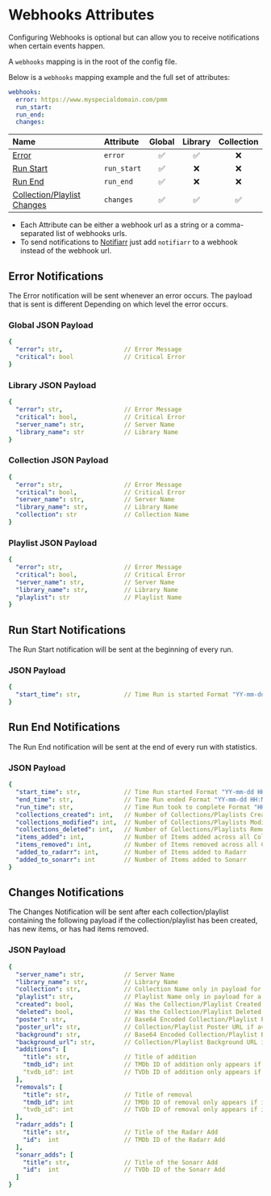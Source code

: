 # Webhooks Attributes

Configuring Webhooks is optional but can allow you to receive notifications when certain events happen.

A `webhooks` mapping is in the root of the config file.

Below is a `webhooks` mapping example and the full set of attributes:

```yaml
webhooks:
  error: https://www.myspecialdomain.com/pmm
  run_start:
  run_end:
  changes:
```

| Name                                                  | Attribute   | Global  | Library  | Collection |
|:------------------------------------------------------|:------------|:-------:|:--------:|:----------:|
| [Error](#error-notifications)                         | `error`     | &#9989; | &#9989;  |  &#10060;  |
| [Run Start](#run-start-notifications)                 | `run_start` | &#9989; | &#10060; |  &#10060;  |
| [Run End](#run-end-notifications)                     | `run_end`   | &#9989; | &#10060; |  &#10060;  |
| [Collection/Playlist Changes](#changes-notifications) | `changes`   | &#9989; | &#9989;  |  &#9989;   |

* Each Attribute can be either a webhook url as a string or a comma-separated list of webhooks urls.
* To send notifications to [Notifiarr](notifiarr) just add `notifiarr` to a webhook instead of the webhook url.

## Error Notifications

The Error notification will be sent whenever an error occurs. The payload that is sent is different Depending on which level the error occurs.

### Global JSON Payload

```yaml
{
  "error": str,                 // Error Message
  "critical": bool              // Critical Error
}
```

### Library JSON Payload

```yaml
{
  "error": str,                 // Error Message
  "critical": bool,             // Critical Error
  "server_name": str,           // Server Name
  "library_name": str           // Library Name
}
```

### Collection JSON Payload

```yaml
{
  "error": str,                 // Error Message
  "critical": bool,             // Critical Error
  "server_name": str,           // Server Name
  "library_name": str,          // Library Name
  "collection": str             // Collection Name
}
```

### Playlist JSON Payload

```yaml
{
  "error": str,                 // Error Message
  "critical": bool,             // Critical Error
  "server_name": str,           // Server Name
  "library_name": str,          // Library Name
  "playlist": str               // Playlist Name
}
```

## Run Start Notifications

The Run Start notification will be sent at the beginning of every run.

### JSON Payload

```yaml
{
  "start_time": str,            // Time Run is started Format "YY-mm-dd HH:MM:SS"
}
```

## Run End Notifications

The Run End notification will be sent at the end of every run with statistics.

### JSON Payload

```yaml
{
  "start_time": str,            // Time Run started Format "YY-mm-dd HH:MM:SS"
  "end_time": str,              // Time Run ended Format "YY-mm-dd HH:MM:SS"
  "run_time": str,              // Time Run took to complete Format "HH:MM"
  "collections_created": int,   // Number of Collections/Playlists Created
  "collections_modified": int,  // Number of Collections/Playlists Modified
  "collections_deleted": int,   // Number of Collections/Playlists Removed
  "items_added": int,           // Number of Items added across all Collections/Playlists
  "items_removed": int,         // Number of Items removed across all Collections/Playlists
  "added_to_radarr": int,       // Number of Items added to Radarr
  "added_to_sonarr": int        // Number of Items added to Sonarr
}
```

## Changes Notifications

The Changes Notification will be sent after each collection/playlist containing the following payload if the collection/playlist has been created, has new items, or has had items removed.

### JSON Payload

```yaml
{
  "server_name": str,           // Server Name
  "library_name": str,          // Library Name
  "collection": str,            // Collection Name only in payload for a collection
  "playlist": str,              // Playlist Name only in payload for a playlist
  "created": bool,              // Was the Collection/Playlist Created on this run
  "deleted": bool,              // Was the Collection/Playlist Deleted on this run
  "poster": str,                // Base64 Encoded Collection/Playlist Poster if no poster_url is found
  "poster_url": str,            // Collection/Playlist Poster URL if avaiable
  "background": str,            // Base64 Encoded Collection/Playlist Background if no poster_url is found
  "background_url": str,        // Collection/Playlist Background URL if avaiable
  "additions": [
    "title": str,               // Title of addition
    "tmdb_id": int              // TMDb ID of addition only appears if it's a Movie
    "tvdb_id": int              // TVDb ID of addition only appears if it's a Show
  ],
  "removals": [
    "title": str,               // Title of removal
    "tmdb_id": int              // TMDb ID of removal only appears if it's a Movie
    "tvdb_id": int              // TVDb ID of removal only appears if it's a Show
  ],
  "radarr_adds": [
    "title": str,               // Title of the Radarr Add
    "id":  int                  // TMDb ID of the Radarr Add
  ],
  "sonarr_adds": [
    "title": str,               // Title of the Sonarr Add
    "id":  int                  // TVDb ID of the Sonarr Add
  ]
}
```
